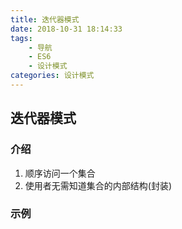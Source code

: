 ```yaml
---
title: 迭代器模式
date: 2018-10-31 18:14:33
tags:
	- 导航
    - ES6
    - 设计模式
categories: 设计模式
---
```


## 迭代器模式
### 介绍

1. 顺序访问一个集合
2. 使用者无需知道集合的内部结构(封装)

### 示例